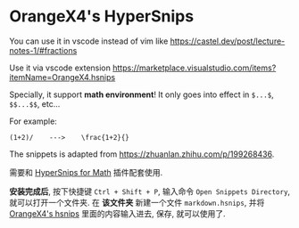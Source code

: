 # OrangeX4's HyperSnips

You can use it in vscode instead of vim like
https://castel.dev/post/lecture-notes-1/#fractions

Use it via vscode extension https://marketplace.visualstudio.com/items?itemName=OrangeX4.hsnips

Specially, it support **math environment**! It only goes into effect in `$...$`, `$$...$$`, etc...

For example:

```
(1+2)/    --->    \frac{1+2}{}
```

The snippets is adapted from https://zhuanlan.zhihu.com/p/199268436.

需要和 [HyperSnips for Math](https://marketplace.visualstudio.com/items?itemName=OrangeX4.hsnips) 插件配套使用.

**安装完成后**, 按下快捷键 `Ctrl + Shift + P`, 输入命令 `Open Snippets Directory`, 就可以打开一个文件夹. 在 **该文件夹** 新建一个文件 `markdown.hsnips`, 并将 [OrangeX4's hsnips](https://github.com/OrangeX4/OrangeX4-HyperSnips/blob/main/markdown.hsnips) 里面的内容输入进去, 保存, 就可以使用了.